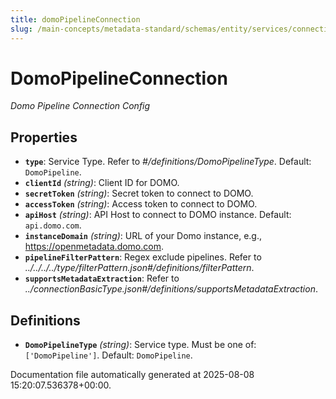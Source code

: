 ```yaml
---
title: domoPipelineConnection
slug: /main-concepts/metadata-standard/schemas/entity/services/connections/pipeline/domopipelineconnection
---
```


# DomoPipelineConnection

*Domo Pipeline Connection Config*

## Properties

- **`type`**: Service Type. Refer to *#/definitions/DomoPipelineType*. Default: `DomoPipeline`.
- **`clientId`** *(string)*: Client ID for DOMO.
- **`secretToken`** *(string)*: Secret token to connect to DOMO.
- **`accessToken`** *(string)*: Access token to connect to DOMO.
- **`apiHost`** *(string)*: API Host to connect to DOMO instance. Default: `api.domo.com`.
- **`instanceDomain`** *(string)*: URL of your Domo instance, e.g., https://openmetadata.domo.com.
- **`pipelineFilterPattern`**: Regex exclude pipelines. Refer to *../../../../type/filterPattern.json#/definitions/filterPattern*.
- **`supportsMetadataExtraction`**: Refer to *../connectionBasicType.json#/definitions/supportsMetadataExtraction*.
## Definitions

- **`DomoPipelineType`** *(string)*: Service type. Must be one of: `['DomoPipeline']`. Default: `DomoPipeline`.


Documentation file automatically generated at 2025-08-08 15:20:07.536378+00:00.
